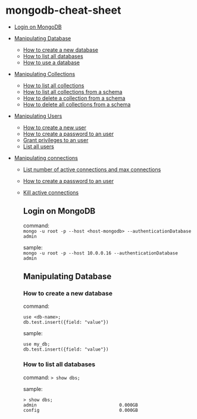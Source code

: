 # mongodb-cheat-sheet

- [Login on MongoDB](#Login-on-MongoDB)
- [Manipulating Database](#Manipulating-Database)
  * [How to create a new database](#How-to-create-a-new-database)
  * [How to list all databases](#How-to-list-all-databases)
  * [How to use a database](#How-to-use-a-database)
- [Manipulating Collections](#Manipulating-collections)
  * [How to list all collections](#How-to-list-all-collections)
  * [How to list all collections from a schema](#How-to-list-all-collections-from-a-schema)
  * [How to delete a collection from a schema](#How-to-delete-a-collection-from-a-schema)
  * [How to delete all collections from a schema](#How-to-delete-all-collections-from-a-schema)

- [Manipulating Users](#Manipulating-collections)
  * [How to create a new user](#How-to-create-a-new-user)
  * [How to create a password to an user](#How-to-create-a-password-to-an-user)
  * [Grant privileges to an user](#Grant-privileges-to-an-user)
  * [List all users](#List-all-users)

- [Manipulating connections](#Manipulating-connections)
  * [List number of active connections and max connections](#List-number-of-active-connections-and-max-connections)
  * [How to create a password to an user](#How-to-create-a-password-to-an-user)
  * [Kill active connections](#Kill-active-connections)

    ## Login on MongoDB

    command:  
        ```mongo -u root -p --host <host-mongodb> --authenticationDatabase admin```

    sample:  
        ```mongo -u root -p --host 10.0.0.16 --authenticationDatabase admin```

    ## Manipulating Database

    ### How to create a new database
    command:
    ```
    use <db-name>;
    db.test.insert({field: "value"})
    ```

    sample:
    ```
    use my_db;
    db.test.insert({field: "value"})
    ```
    ### How to list all databases
    command:
        ```> show dbs;```

    sample:
    ```
    > show dbs;
    admin                               0.000GB
    config                              0.000GB
    ```    
